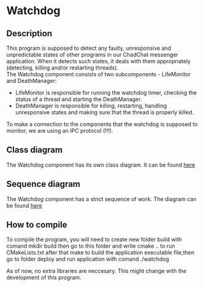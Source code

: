 # Watchdog

## Description
This program is supposed to detect any faulty, unresponsive and unpredictable states of other programs in our ChadChat messenger application. 
When it detects such states, it deals with them appropriately (detecting, killing and/or restarting threads).  
The Watchdog component consists of two subcomponents - LifeMonitor and DeathManager: 
  - LifeMonitor is responsible for running the watchdog timer, checking the status of a thread and starting the DeathManager. 
  - DeathManager is responsible for killing, restarting, handling unresponsive states and making sure that the thread is properly killed.

To make a connection to the components that the watchdog is supposed to monitor, we are using an IPC protocol (!!!).

## Class diagram
The Watchdog component has its own class diagram. It can be found [here](https://trello.com/1/cards/64af1dbb0027475badc66ed4/attachments/64b2f171026ef3fe88ac2146/download/class_v2.png)

## Sequence diagram
The Watchdog component has a strict sequence of work. The diagram can be found [here](https://trello.com/1/cards/64b27008982c544d0c8eeadf/attachments/64b2717ba688d73b0a556f1e/download/sequence.png)

## How to compile
To compile the program, you will need to create new folder build with comand 
mkdir build 
then go to this folder and write 
cmake .. 
to run CMakeLists.txt
after that 
make 
to build the application executable file,then go to folder deploy and run application with comand
./watchdog

As  of now, no extra libraries are neccesary. This might change with the development of this program.
